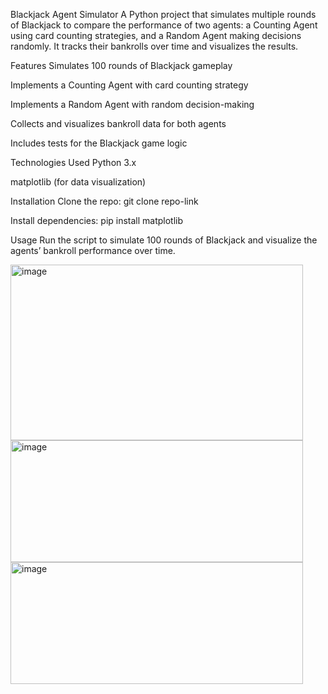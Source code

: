 Blackjack Agent Simulator
A Python project that simulates multiple rounds of Blackjack to compare the performance of two agents: a Counting Agent using card counting strategies, and a Random Agent making decisions randomly. It tracks their bankrolls over time and visualizes the results.

Features
Simulates 100 rounds of Blackjack gameplay

Implements a Counting Agent with card counting strategy

Implements a Random Agent with random decision-making

Collects and visualizes bankroll data for both agents

Includes tests for the Blackjack game logic

Technologies Used
Python 3.x

matplotlib (for data visualization)

Installation
Clone the repo: git clone repo-link

Install dependencies: pip install matplotlib

Usage
Run the script to simulate 100 rounds of Blackjack and visualize the agents’ bankroll performance over time.

<img width="468" height="281" alt="image" src="https://github.com/user-attachments/assets/5e84758c-1438-4018-9b78-bee18fb9e776" />

<img width="468" height="195" alt="image" src="https://github.com/user-attachments/assets/52d0611b-10ba-4f1e-b039-8fafce6b333c" />  

<img width="468" height="195" alt="image" src="https://github.com/user-attachments/assets/fb102684-90b4-415e-8015-11974a0c5f11" />











 

